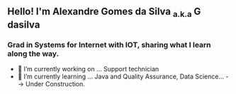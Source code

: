 <h2>
	<span>Hello! I'm Alexandre Gomes da Silva <sub>a.k.a</sub> G dasilva</span>
	</h2>
<h3>
Grad in Systems for Internet with IOT, sharing what I learn along the way.
</h3>


- 🔭 I’m currently working on ... Support technician
- 🌱 I’m currently learning ... Java and Quality Assurance, Data Science...
--> Under Construction.
